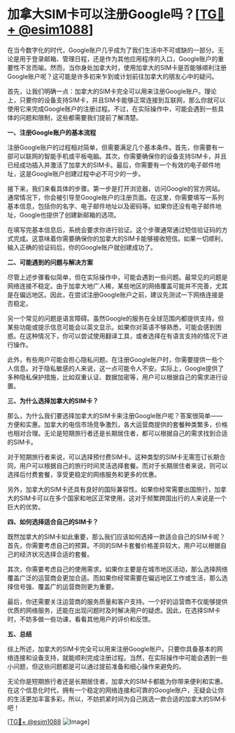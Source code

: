 # 加拿大SIM卡可以注册Google吗？[[TG💪+ @esim1088](https://t.me/s/esim1088)]

在当今数字化的时代，Google账户几乎成为了我们生活中不可或缺的一部分。无论是用于登录邮箱、管理日程，还是作为其他应用程序的入口，Google账户的重要性不言而喻。然而，当你身处加拿大时，使用加拿大的SIM卡是否能够顺利注册Google账户呢？这可能是许多初来乍到或计划前往加拿大的朋友心中的疑问。

首先，让我们明确一点：加拿大的SIM卡完全可以用来注册Google账户。理论上，只要你的设备支持SIM卡，并且SIM卡能够正常连接到互联网，那么你就可以使用它来完成Google账户的注册过程。不过，在实际操作中，可能会遇到一些具体的问题和限制，这些都需要我们提前了解清楚。

**一、注册Google账户的基本流程**

注册Google账户的过程相对简单，但需要满足几个基本条件。首先，你需要有一部可以联网的智能手机或平板电脑。其次，你需要确保你的设备支持SIM卡，并且已经成功插入并激活了加拿大的SIM卡。最后，你需要有一个有效的电子邮件地址，这是Google账户创建过程中必不可少的一步。

接下来，我们来看具体的步骤。第一步是打开浏览器，访问Google的官方网站。通常情况下，你会被引导至Google账户的注册页面。在这里，你需要填写一系列基本信息，包括你的名字、电子邮件地址以及密码等。如果你还没有电子邮件地址，Google也提供了创建新邮箱的选项。

在填写完基本信息后，系统会要求你进行验证。这个步骤通常通过短信验证码的方式完成。这意味着你需要确保你的加拿大的SIM卡能够接收短信。如果一切顺利，输入正确的验证码后，你的Google账户就创建成功了。

**二、可能遇到的问题与解决方案**

尽管上述步骤看似简单，但在实际操作中，可能会遇到一些问题。最常见的问题是网络连接不稳定。由于加拿大地广人稀，某些地区的网络覆盖可能并不完善，尤其是在偏远地区。因此，在尝试注册Google账户之前，建议先测试一下网络连接是否稳定。

另一个常见的问题是语言障碍。虽然Google的服务在全球范围内都提供支持，但某些功能或提示信息可能会以英文显示。如果你对英语不够熟悉，可能会感到困惑。在这种情况下，你可以尝试使用翻译工具，或者选择在有语言支持的情况下进行操作。

此外，有些用户可能会担心隐私问题。在注册Google账户时，你需要提供一些个人信息。对于隐私敏感的人来说，这一点可能令人不安。实际上，Google提供了多种隐私保护措施，比如双重认证、数据加密等，用户可以根据自己的需求进行设置。

**三、为什么选择加拿大的SIM卡？**

那么，为什么我们要选择加拿大的SIM卡来注册Google账户呢？答案很简单——方便和实惠。加拿大的电信市场竞争激烈，各大运营商提供的套餐种类繁多，价格也相对合理。无论是短期旅行者还是长期居住者，都可以根据自己的需求找到合适的SIM卡。

对于短期旅行者来说，可以选择预付费SIM卡。这种类型的SIM卡无需签订长期合同，用户可以根据自己的旅行时间灵活选择套餐。而对于长期居住者来说，则可以选择后付费套餐，享受更稳定的网络服务和更多的优惠。

另外，加拿大的SIM卡还具有良好的国际兼容性。如果你经常需要出国旅行，加拿大的SIM卡可以在多个国家和地区正常使用，这对于频繁跨国出行的人来说是一个巨大的优势。

**四、如何选择适合自己的SIM卡？**

既然加拿大的SIM卡如此重要，那么我们应该如何选择一款适合自己的SIM卡呢？首先，你需要考虑自己的预算。不同的SIM卡套餐价格差异较大，用户可以根据自己的经济状况选择合适的套餐。

其次，你需要考虑自己的使用需求。如果你主要是在城市地区活动，那么选择网络覆盖广泛的运营商会更加合适。而如果你经常需要在偏远地区工作或生活，那么选择信号强、覆盖广的运营商则更为重要。

最后，你还需要关注运营商的服务质量和客户支持。一个好的运营商不仅能够提供优质的网络服务，还能在出现问题时及时解决用户的疑虑。因此，在选择SIM卡时，不妨多做一些功课，看看其他用户的评价和反馈。

**五、总结**

综上所述，加拿大的SIM卡完全可以用来注册Google账户。只要你具备基本的网络连接和设备支持，就能顺利完成注册过程。当然，在实际操作中可能会遇到一些小问题，但这些问题都是可以通过提前准备和细心操作来避免的。

无论你是短期旅行者还是长期居住者，加拿大的SIM卡都能为你带来便利和实惠。在这个信息化时代，拥有一个稳定的网络连接和可靠的Google账户，无疑会让你的生活更加丰富多彩。所以，不妨抓紧时间为自己挑选一款合适的加拿大的SIM卡吧！

[[TG💪+ @esim1088](https://t.me/s/esim1088) ![Image](https://i.postimg.cc/4NQfJmqS/Snipaste-2025-05-13-00-14-12.png)]
